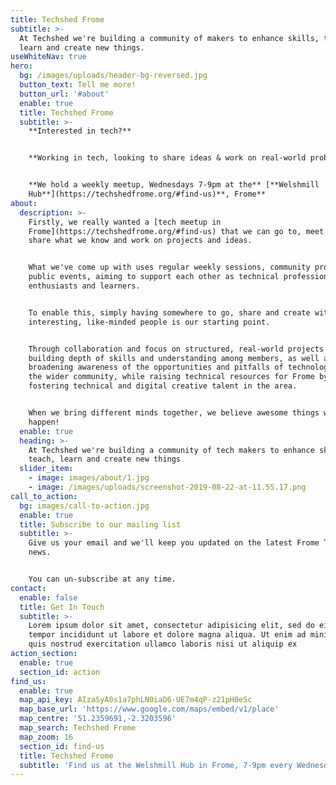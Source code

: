 ```yaml
---
title: Techshed Frome
subtitle: >-
  At Techshed we're building a community of makers to enhance skills, teach,
  learn and create new things.
useWhiteNav: true
hero:
  bg: /images/uploads/header-bg-reversed.jpg
  button_text: Tell me more!
  button_url: '#about'
  enable: true
  title: Techshed Frome
  subtitle: >-
    **Interested in tech?**


    **Working in tech, looking to share ideas & work on real-world problems?**


    **We hold a weekly meetup, Wednesdays 7-9pm at the** [**Welshmill
    Hub**](https://techshedfrome.org/#find-us)**, Frome**
about:
  description: >-
    Firstly, we really wanted a [tech meetup in
    Frome](https://techshedfrome.org/#find-us) that we can go to, meet people,
    share what we know and work on projects and ideas.


    What we've come up with uses regular weekly sessions, community projects and
    public events, aiming to support each other as technical professionals,
    enthusiasts and learners. 


    To enable this, simply having somewhere to go, share and create with
    interesting, like-minded people is our starting point. 


    Through collaboration and focus on structured, real-world projects we'e
    building depth of skills and understanding among members, as well as
    broadening awareness of the opportunities and pitfalls of technology among
    the wider community, while raising technical resources for Frome by
    fostering technical and digital creative talent in the area.


    When we bring different minds together, we believe awesome things will
    happen!
  enable: true
  heading: >-
    At Techshed we're building a community of tech makers to enhance skills,
    teach, learn and create new things
  slider_item:
    - image: images/about/1.jpg
    - image: /images/uploads/screenshot-2019-08-22-at-11.55.17.png
call_to_action:
  bg: images/call-to-action.jpg
  enable: true
  title: Subscribe to our mailing list
  subtitle: >-
    Give us your email and we'll keep you updated on the latest Frome Tech Shed
    news. 


    You can un-subscribe at any time.
contact:
  enable: false
  title: Get In Touch
  subtitle: >-
    Lorem ipsum dolor sit amet, consectetur adipisicing elit, sed do eiusmod
    tempor incididunt ut labore et dolore magna aliqua. Ut enim ad minim veniam,
    quis nostrud exercitation ullamco laboris nisi ut aliquip ex
action_section:
  enable: true
  section_id: action
find_us:
  enable: true
  map_api_key: AIzaSyA0s1a7phLN0iaD6-UE7m4qP-z21pH0eSc
  map_base_url: 'https://www.google.com/maps/embed/v1/place'
  map_centre: '51.2359691,-2.3203596'
  map_search: Techshed Frome
  map_zoom: 16
  section_id: find-us
  title: Techshed Frome
  subtitle: 'Find us at the Welshmill Hub in Frome, 7-9pm every Wednesday evening'
---
```


